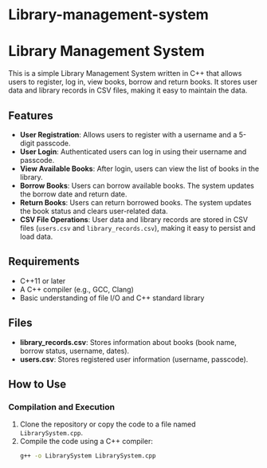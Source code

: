 # Library-management-system


# Library Management System

This is a simple Library Management System written in C++ that allows users to register, log in, view books, borrow and return books. It stores user data and library records in CSV files, making it easy to maintain the data.

## Features

- **User Registration**: Allows users to register with a username and a 5-digit passcode.
- **User Login**: Authenticated users can log in using their username and passcode.
- **View Available Books**: After login, users can view the list of books in the library.
- **Borrow Books**: Users can borrow available books. The system updates the borrow date and return date.
- **Return Books**: Users can return borrowed books. The system updates the book status and clears user-related data.
- **CSV File Operations**: User data and library records are stored in CSV files (`users.csv` and `library_records.csv`), making it easy to persist and load data.

## Requirements

- C++11 or later
- A C++ compiler (e.g., GCC, Clang)
- Basic understanding of file I/O and C++ standard library

## Files

- **library_records.csv**: Stores information about books (book name, borrow status, username, dates).
- **users.csv**: Stores registered user information (username, passcode).

## How to Use

### Compilation and Execution

1. Clone the repository or copy the code to a file named `LibrarySystem.cpp`.
2. Compile the code using a C++ compiler:
   ```bash
   g++ -o LibrarySystem LibrarySystem.cpp
